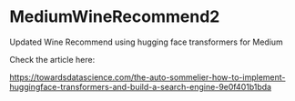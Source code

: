# MediumWineRecommend2
Updated Wine Recommend using hugging face transformers for Medium

Check the article here:

https://towardsdatascience.com/the-auto-sommelier-how-to-implement-huggingface-transformers-and-build-a-search-engine-9e0f401b1bda
